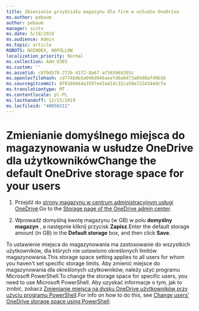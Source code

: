 ```yaml
---
title: Zmienianie przydziału magazynu dla firm w usłudze OneDrive
ms.author: pebaum
author: pebaum
manager: scotv
ms.date: 5/18/2018
ms.audience: Admin
ms.topic: article
ROBOTS: NOINDEX, NOFOLLOW
localization_priority: Normal
ms.collection: Adm_O365
ms.custom: ''
ms.assetid: c8f0d578-272b-41f2-8a67-af363969203c
ms.openlocfilehash: cd774b8b5a046d946aeefd6a0473a05d8afd9b36
ms.sourcegitcommit: 0f0186044a3597e42ad14c32ca58e7224344dcfa
ms.translationtype: MT
ms.contentlocale: pl-PL
ms.lasthandoff: 12/15/2019
ms.locfileid: "40050211"
---
```

# <a name="change-the-default-onedrive-storage-space-for-your-users"></a><span data-ttu-id="3bea3-102">Zmienianie domyślnego miejsca do magazynowania w usłudze OneDrive dla użytkowników</span><span class="sxs-lookup"><span data-stu-id="3bea3-102">Change the default OneDrive storage space for your users</span></span>

1. <span data-ttu-id="3bea3-103">Przejdź do [strony magazynu w centrum administracyjnym usługi OneDrive](https://admin.onedrive.com/?v=StorageSettings).</span><span class="sxs-lookup"><span data-stu-id="3bea3-103">Go to the [Storage page of the OneDrive admin center](https://admin.onedrive.com/?v=StorageSettings).</span></span>
    
2. <span data-ttu-id="3bea3-104">Wprowadź domyślną kwotę magazynu (w GB) w polu **domyślny magazyn** , a następnie kliknij przycisk **Zapisz**.</span><span class="sxs-lookup"><span data-stu-id="3bea3-104">Enter the default storage amount (in GB) in the **Default storage** box, and then click **Save**.</span></span>
    
<span data-ttu-id="3bea3-105">To ustawienie miejsca do magazynowania ma zastosowanie do wszystkich użytkowników, dla których nie ustawiono określonych limitów magazynowania.</span><span class="sxs-lookup"><span data-stu-id="3bea3-105">This storage space setting applies to all users for whom you haven't set specific storage limits.</span></span> <span data-ttu-id="3bea3-106">Aby zmienić miejsce do magazynowania dla określonych użytkowników, należy użyć programu Microsoft PowerShell.</span><span class="sxs-lookup"><span data-stu-id="3bea3-106">To change the storage space for specific users, you need to use Microsoft PowerShell.</span></span> <span data-ttu-id="3bea3-107">Aby uzyskać informacje o tym, jak to zrobić, zobacz [Zmienianie miejsca na dysku OneDrive użytkowników przy użyciu programu PowerShell](https://go.microsoft.com/fwlink/?linkid=866402).</span><span class="sxs-lookup"><span data-stu-id="3bea3-107">For info on how to do this, see [Change users' OneDrive storage space using PowerShell](https://go.microsoft.com/fwlink/?linkid=866402).</span></span>
  

